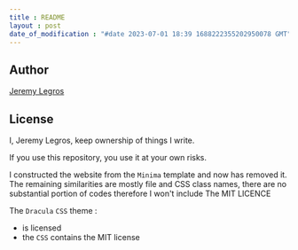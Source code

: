 ```yaml
---
title : README
layout : post
date_of_modification : "#date 2023-07-01 18:39 1688222355202950078 GMT"
---
```

## Author

[Jeremy Legros](https://github.com/jeremyvlegros)

## License

I, Jeremy Legros, keep ownership of things I write.

If you use this repository, you use it at your own risks.

I constructed the website from the `Minima` template and now has removed it.
The remaining similarities are mostly file and CSS class names, there are no substantial portion of codes therefore I won't include The MIT LICENCE

The `Dracula` `CSS` theme :
- is licensed
- the `CSS` contains the MIT license
